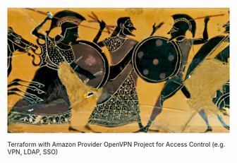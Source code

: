 ![Intro](./docs/heracles.jpg)

Terraform with Amazon Provider OpenVPN Project for Access Control (e.g. VPN, LDAP, SSO)